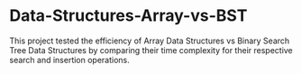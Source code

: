 # Data-Structures-Array-vs-BST

This project tested the efficiency of Array Data Structures vs Binary Search Tree Data Structures 
by comparing their time complexity for their respective search and insertion operations.
